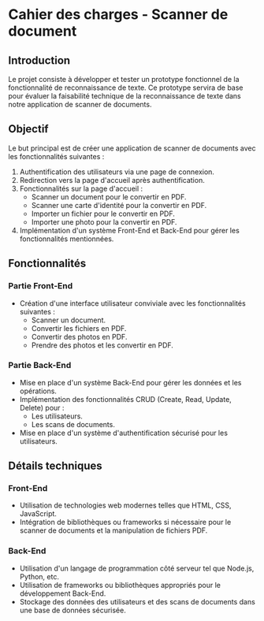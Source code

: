 # Cahier des charges - Scanner de document

## Introduction
Le projet consiste à développer et tester un prototype fonctionnel de la fonctionnalité de reconnaissance de texte. Ce prototype servira de base pour évaluer la faisabilité technique de la reconnaissance de texte dans notre application de scanner de documents.

## Objectif
Le but principal est de créer une application de scanner de documents avec les fonctionnalités suivantes :

1. Authentification des utilisateurs via une page de connexion.
2. Redirection vers la page d'accueil après authentification.
3. Fonctionnalités sur la page d'accueil :
   - Scanner un document pour le convertir en PDF.
   - Scanner une carte d'identité pour la convertir en PDF.
   - Importer un fichier pour le convertir en PDF.
   - Importer une photo pour la convertir en PDF.
4. Implémentation d'un système Front-End et Back-End pour gérer les fonctionnalités mentionnées.

## Fonctionnalités

### Partie Front-End
- Création d'une interface utilisateur conviviale avec les fonctionnalités suivantes :
  - Scanner un document.
  - Convertir les fichiers en PDF.
  - Convertir des photos en PDF.
  - Prendre des photos et les convertir en PDF.

### Partie Back-End
- Mise en place d'un système Back-End pour gérer les données et les opérations.
- Implémentation des fonctionnalités CRUD (Create, Read, Update, Delete) pour :
  - Les utilisateurs.
  - Les scans de documents.
- Mise en place d'un système d'authentification sécurisé pour les utilisateurs.

## Détails techniques
### Front-End
- Utilisation de technologies web modernes telles que HTML, CSS, JavaScript.
- Intégration de bibliothèques ou frameworks si nécessaire pour le scanner de documents et la manipulation de fichiers PDF.

### Back-End
- Utilisation d'un langage de programmation côté serveur tel que Node.js, Python, etc.
- Utilisation de frameworks ou bibliothèques appropriés pour le développement Back-End.
- Stockage des données des utilisateurs et des scans de documents dans une base de données sécurisée.

